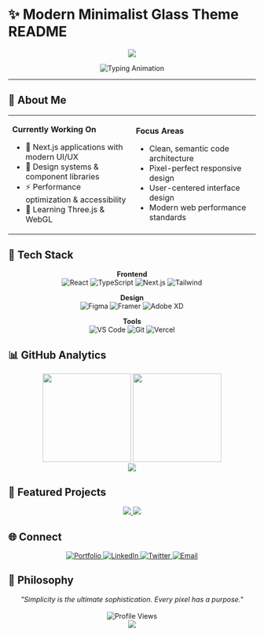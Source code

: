 # ✨ Modern Minimalist Glass Theme README

<!-- Glass morphism header with subtle gradient -->
<div align="center">
  <img src="https://capsule-render.vercel.app/api?type=waving&color=gradient&customColorList=0,2,6,30&height=200&section=header&text=Hello%20World&fontSize=50&fontColor=ffffff&animation=fadeIn&fontAlignY=38&desc=Crafting%20digital%20experiences%20with%20precision&descAlignY=60&descSize=16" />
</div>

<!-- Elegant typing animation -->
<p align="center">
  <img src="https://readme-typing-svg.demolab.com?font=SF+Pro+Display&weight=300&size=22&pause=1000&color=6B73FF&center=true&vCenter=true&width=435&lines=Designer+%26+Developer;Minimalist+at+Heart;Building+Clean+Interfaces" alt="Typing Animation" />
</p>

---

## 🎯 About Me

<table>
<tr>
<td width="50%">

**Currently Working On**
- 🔮 Next.js applications with modern UI/UX
- 🎨 Design systems & component libraries  
- ⚡ Performance optimization & accessibility
- 🌱 Learning Three.js & WebGL

</td>
<td width="50%">

**Focus Areas**
- Clean, semantic code architecture
- Pixel-perfect responsive design
- User-centered interface design
- Modern web performance standards

</td>
</tr>
</table>

## 💎 Tech Stack

<div align="center">

**Frontend**
<br>
<img src="https://img.shields.io/badge/React-61DAFB?style=flat-square&logo=react&logoColor=black&labelColor=f0f0f0" alt="React" />
<img src="https://img.shields.io/badge/TypeScript-3178C6?style=flat-square&logo=typescript&logoColor=white&labelColor=f0f0f0" alt="TypeScript" />
<img src="https://img.shields.io/badge/Next.js-000000?style=flat-square&logo=next.js&logoColor=white&labelColor=f0f0f0" alt="Next.js" />
<img src="https://img.shields.io/badge/Tailwind-06B6D4?style=flat-square&logo=tailwindcss&logoColor=white&labelColor=f0f0f0" alt="Tailwind" />

**Design**
<br>
<img src="https://img.shields.io/badge/Figma-F24E1E?style=flat-square&logo=figma&logoColor=white&labelColor=f0f0f0" alt="Figma" />
<img src="https://img.shields.io/badge/Framer-0055FF?style=flat-square&logo=framer&logoColor=white&labelColor=f0f0f0" alt="Framer" />
<img src="https://img.shields.io/badge/Adobe_XD-FF61F6?style=flat-square&logo=adobe-xd&logoColor=white&labelColor=f0f0f0" alt="Adobe XD" />

**Tools**
<br>
<img src="https://img.shields.io/badge/VS_Code-007ACC?style=flat-square&logo=visual-studio-code&logoColor=white&labelColor=f0f0f0" alt="VS Code" />
<img src="https://img.shields.io/badge/Git-F05032?style=flat-square&logo=git&logoColor=white&labelColor=f0f0f0" alt="Git" />
<img src="https://img.shields.io/badge/Vercel-000000?style=flat-square&logo=vercel&logoColor=white&labelColor=f0f0f0" alt="Vercel" />

</div>

## 📊 GitHub Analytics

<div align="center">
  <img height="180em" src="https://github-readme-stats.vercel.app/api?username=Tristan-Angelo&show_icons=true&theme=graywhite&hide_border=true&title_color=6B73FF&icon_color=6B73FF&text_color=333&bg_color=ffffff" />
  <img height="180em" src="https://github-readme-stats.vercel.app/api/top-langs/?username=Tristan-Angelo&layout=compact&theme=graywhite&hide_border=true&title_color=6B73FF&text_color=333&bg_color=ffffff" />
</div>

<div align="center">
  <img src="https://github-readme-streak-stats.herokuapp.com/?user=Tristan-Angelo&theme=default&hide_border=true&stroke=6B73FF&ring=6B73FF&fire=6B73FF&currStreakLabel=333" />
</div>

## 🎨 Featured Projects

<div align="center">

<a href="https://github.com/Tristan-Angelo/DevDate">
  <img src="https://github-readme-stats.vercel.app/api/pin/?username=Tristan-Angelo&repo=DevDate&theme=graywhite&hide_border=true&title_color=6B73FF&icon_color=6B73FF&text_color=333&bg_color=ffffff" />
</a>

<a href="https://github.com/Tristan-Angelo/LiBoTrack-App">
  <img src="https://github-readme-stats.vercel.app/api/pin/?username=Tristan-Angelo&repo=LiBoTrack-App&theme=graywhite&hide_border=true&title_color=6B73FF&icon_color=6B73FF&text_color=333&bg_color=ffffff" />
</a>

</div>

## 🌐 Connect

<div align="center">

<a href="https://your-portfolio.com" target="_blank">
  <img src="https://img.shields.io/badge/Portfolio-6B73FF?style=for-the-badge&logo=safari&logoColor=white" alt="Portfolio" />
</a>
<a href="https://linkedin.com/in/YOUR_PROFILE" target="_blank">
  <img src="https://img.shields.io/badge/LinkedIn-0A66C2?style=for-the-badge&logo=linkedin&logoColor=white" alt="LinkedIn" />
</a>
<a href="https://twitter.com/YOUR_HANDLE" target="_blank">
  <img src="https://img.shields.io/badge/Twitter-1DA1F2?style=for-the-badge&logo=twitter&logoColor=white" alt="Twitter" />
</a>
<a href="mailto:your.email@example.com">
  <img src="https://img.shields.io/badge/Email-EA4335?style=for-the-badge&logo=gmail&logoColor=white" alt="Email" />
</a>

</div>

## 💭 Philosophy

<div align="center">
  <i>"Simplicity is the ultimate sophistication. Every pixel has a purpose."</i>
  <br><br>
  <img src="https://komarev.com/ghpvc/?username=YOUR_USERNAME&color=6B73FF&style=flat-square&label=Profile+Views" alt="Profile Views" />
</div>

<!-- Glass morphism footer -->
<div align="center">
  <img src="https://capsule-render.vercel.app/api?type=waving&color=gradient&customColorList=0,2,6,30&height=120&section=footer" />
</div>
